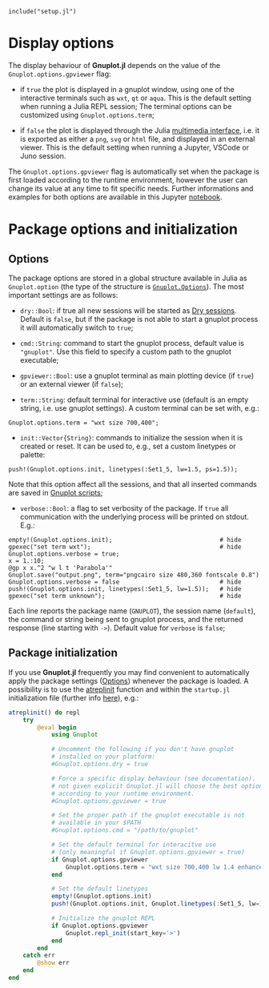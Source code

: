 ```@setup abc
include("setup.jl")
```

# Display options

The display behaviour of **Gnuplot.jl** depends on the value of the `Gnuplot.options.gpviewer` flag:

- if `true` the plot is displayed in a gnuplot window, using one of the interactive terminals such as `wxt`, `qt` or `aqua`.  This is the default setting when running a Julia REPL session; The terminal options can be customized using `Gnuplot.options.term`;

- if `false` the plot is displayed through the Julia [multimedia interface](https://docs.julialang.org/en/v1/base/io-network/#Multimedia-I/O-1), i.e. it is exported as either a `png`, `svg` or `html` file, and displayed in an external viewer.  This is the default setting when running a Jupyter, VSCode or Juno session.

The `Gnuplot.options.gpviewer` flag is automatically set when the package is first loaded according to the runtime environment, however the user can change its value at any time to fit specific needs.  Further informations and examples for both options are available in this Jupyter [notebook](https://github.com/gcalderone/Gnuplot.jl/blob/master/docs/display.ipynb).


# Package options and initialization

## Options
The package options are stored in a global structure available in Julia as `Gnuplot.option` (the type of the structure is [`Gnuplot.Options`](@ref)).  The most important settings are as follows:

- `dry::Bool`: if true all new sessions will be started as [Dry sessions](@ref).  Default is `false`, but if the package is not able to start a gnuplot process it will automatically switch to `true`;

- `cmd::String`: command to start the gnuplot process, default value is `"gnuplot"`.  Use this field to specify a custom path to the gnuplot executable;

- `gpviewer::Bool`: use a gnuplot terminal as main plotting device (if `true`) or an external viewer (if `false`);

- `term::String`: default terminal for interactive use (default is an empty string, i.e. use gnuplot settings).  A custom terminal can be set with, e.g.:
```@repl abc
Gnuplot.options.term = "wxt size 700,400";
```

- `init::Vector{String}`: commands to initialize the session when it is created or reset.  It can be used to, e.g., set a custom linetypes or palette:
```@repl abc
push!(Gnuplot.options.init, linetypes(:Set1_5, lw=1.5, ps=1.5));
```
Note that this option affect all the sessions, and that all inserted commands are saved in [Gnuplot scripts](@ref);

- `verbose::Bool`: a flag to set verbosity of the package.  If `true` all communication with the underlying process will be printed on stdout. E.g.:
```@repl abc
empty!(Gnuplot.options.init);                              # hide
gpexec("set term wxt");                                    # hide
Gnuplot.options.verbose = true;
x = 1.:10;
@gp x x.^2 "w l t 'Parabola'"
Gnuplot.save("output.png", term="pngcairo size 480,360 fontscale 0.8")
Gnuplot.options.verbose = false                            # hide
push!(Gnuplot.options.init, linetypes(:Set1_5, lw=1.5));   # hide
gpexec("set term unknown");                                # hide
```
Each line reports the package name (`GNUPLOT`), the session name (`default`), the command or string being sent to gnuplot process, and the returned response (line starting with `->`).  Default value for `verbose` is `false`;


## Package initialization

If you use **Gnuplot.jl** frequently you may find convenient to automatically apply the package settings ([Options](@ref)) whenever the package is loaded.  A possibility is to use the [atreplinit](https://docs.julialang.org/en/v1/stdlib/REPL/#Base.atreplinit) function and within the `startup.jl` initialization file (further info [here](https://docs.julialang.org/en/v1/stdlib/REPL/)), e.g.:
```julia
atreplinit() do repl
    try
        @eval begin
            using Gnuplot

            # Uncomment the following if you don't have gnuplot
            # installed on your platform:
            #Gnuplot.options.dry = true

            # Force a specific display behaviour (see documentation).  If
            # not given explicit Gnuplot.jl will choose the best option
            # according to your runtime environment.
            #Gnuplot.options.gpviewer = true

            # Set the proper path if the gnuplot executable is not
            # available in your $PATH
            #Gnuplot.options.cmd = "/path/to/gnuplot"

            # Set the default terminal for interacitve use
            # (only meaningful if Gnuplot.options.gpviewer = true)
            if Gnuplot.options.gpviewer
                Gnuplot.options.term = "wxt size 700,400 lw 1.4 enhanced"
            end

            # Set the default linetypes
            empty!(Gnuplot.options.init)
            push!(Gnuplot.options.init, Gnuplot.linetypes(:Set1_5, lw=1.5, ps=1.5))

            # Initialize the gnuplot REPL
            if Gnuplot.options.gpviewer
                Gnuplot.repl_init(start_key='>')
            end
        end
    catch err
        @show err
    end
end
```
